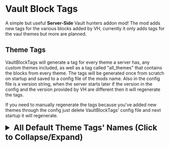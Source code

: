 # Vault Block Tags
A simple but useful **Server-Side** Vault hunters addon mod! The mod adds new tags for the various blocks added by VH, currently it only adds tags for the vaul themes but more are planned.

## Theme Tags
VaultBlockTags will generate a tag for every theme a server has, any custom themes included, as well as
a tag called "all_themes" that contains the blocks from every theme. The tags will be generated once from
scratch on startup and saved to a config file of the mods name. Also in the config file is a version string,
when the server starts later if the version in the config and the version provided by VH are different then
it will regenerate the tags.

If you need to manually regenerate the tags because you've added new themes through the config just delete VaultBlockTags'
config file and next startup it will regenerate.

<details closed>
<summary style="font-size: 1.75em; font-weight: bold">
All Default Theme Tags' Names (Click to Collapse/Expand)
</summary>

- all_themes
- classic_vault_beach
- classic_vault_blood_moon
- classic_vault_cave
- classic_vault_cave_deepslate
- classic_vault_cave_geode
- classic_vault_cave_wasteland
- classic_vault_chaos
- classic_vault_deep_mesa
- classic_vault_desert
- classic_vault_easter_egg
- classic_vault_easter_pastel
- classic_vault_end_void
- classic_vault_factory_void
- classic_vault_fairy_ring
- classic_vault_festive
- classic_vault_flesh
- classic_vault_flooded
- classic_vault_gingerbread
- classic_vault_haunted
- classic_vault_herald
- classic_vault_ice
- classic_vault_ice_cave
- classic_vault_idona
- classic_vault_intermediary
- classic_vault_living_cave
- classic_vault_lush_cave
- classic_vault_mesa
- classic_vault_mushroom
- classic_vault_nether_blackstone
- classic_vault_nether_crimson
- classic_vault_nether_soul
- classic_vault_nether_warped
- classic_vault_plastic
- classic_vault_poison
- classic_vault_sandy_cave
- classic_vault_sea_floor
- classic_vault_season_fall
- classic_vault_season_spring
- classic_vault_season_summer
- classic_vault_season_winter
- classic_vault_shipwreck
- classic_vault_sweet
- classic_vault_tenos
- classic_vault_velara
- classic_vault_void
- classic_vault_wendarr
- classic_vault_white
- raw_vault_cave
- raw_vault_cave_lvl10
- raw_vault_cave_lvl20
- raw_vault_cave_lvl30
- raw_vault_cave_andersite
- raw_vault_cave_andersite_lvl10
- raw_vault_cave_andersite_lvl20
- raw_vault_cave_andersite_lvl30
- raw_vault_cave_diorite
- raw_vault_cave_diorite_lvl10
- raw_vault_cave_diorite_lvl20
- raw_vault_cave_diorite_lvl30
- raw_vault_cave_granite
- raw_vault_cave_granite_lvl10
- raw_vault_cave_granite_lvl20
- raw_vault_cave_granite_lvl30
</details>
